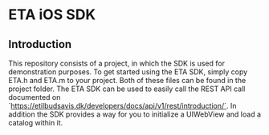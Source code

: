 ETA iOS SDK
===========

Introduction
------------

This repository consists of a project, in which the SDK is used for demonstration purposes.
To get started using the ETA SDK, simply copy ETA.h and ETA.m to your project. Both of these files can be found in the project folder.
The ETA SDK can be used to easily call the REST API call documented on ´https://etilbudsavis.dk/developers/docs/api/v1/rest/introduction/´. In addition the SDK provides a way for you to initialize a UIWebView and load a catalog within it.